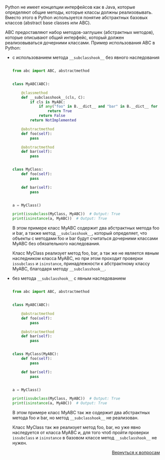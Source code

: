 Python не имеет концепции интерфейсов как в Java, которые определяют общие методы, которые классы должны реализовывать.
Вместо этого в Python используется понятие абстрактных базовых классов (abstract base classes или ABC).

ABC предоставляют набор методов-заглушек (абстрактных методов), которые описывают общий интерфейс, который должен
реализовываться дочерними классами. Пример использования ABC в Python:

- с использованием метода `__subclasshook__` без явного наследования

  ```python
  
  from abc import ABC, abstractmethod
  
  
  class MyABC(ABC):
  
      @classmethod
      def __subclasshook__(cls, C):
          if cls is MyABC:
              if any("foo" in B.__dict__ and "bar" in B.__dict__ for B in C.__mro__):
                  return True
              return False
          return NotImplemented
  
      @abstractmethod
      def foo(self):
          pass
  
      @abstractmethod
      def bar(self):
          pass
  
  
  class MyClass:
      def foo(self):
          pass
  
      def bar(self):
          pass
  
  
  a = MyClass()
  
  print(issubclass(MyClass, MyABC))  # Output: True
  print(isinstance(a, MyABC))  # Output: True
  ```

  В этом примере класс MyABC содержит два абстрактных метода foo и bar, а также метод `__subclasshook__`,
  который определяет, что объекты с методами foo и bar будут считаться дочерними классами MyABC без обязательного
  наследования.
  
  Класс MyClass реализует метод foo, bar, а так же не является явным наследником класса MyABC, но при этом проходит
  проверки `issubclass` и `isinstance`, принадлежности к абстрактному классу MyABC, благодаря методу `__subclasshook__`.


- без метода `__subclasshook__` с явным наследованием

  ```python
  
  from abc import ABC, abstractmethod
  
  
  class MyABC(ABC):
  
      @abstractmethod
      def foo(self):
          pass
  
      @abstractmethod
      def bar(self):
          pass
  
  
  class MyClass(MyABC):
      def foo(self):
          pass
  
      def bar(self):
          pass
  
  
  a = MyClass()
  
  print(issubclass(MyClass, MyABC))  # Output: True
  print(isinstance(a, MyABC))  # Output: True
  ```

  В этом примере класс MyABC так же содержит два абстрактных метода foo и bar, но метод `__subclasshook__` не
  реализован.
  
  Класс MyClass так же реализует метод foo, bar, но уже явно наследуется от класса MyABC и, для того чтоб пройти
  проверки `issubclass` и `isinstance` в базовом классе метод `__subclasshook__` не нужен.

<div align="right">

[Вернуться к вопросам](../Вопросы.md)

</div>
